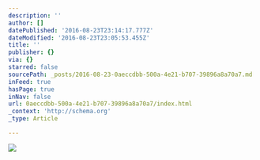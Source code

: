 ```yaml
---
description: ''
author: []
datePublished: '2016-08-23T23:14:17.777Z'
dateModified: '2016-08-23T23:05:53.455Z'
title: ''
publisher: {}
via: {}
starred: false
sourcePath: _posts/2016-08-23-0aeccdbb-500a-4e21-b707-39896a8a70a7.md
inFeed: true
hasPage: true
inNav: false
url: 0aeccdbb-500a-4e21-b707-39896a8a70a7/index.html
_context: 'http://schema.org'
_type: Article

---
```

![](https://the-grid-user-content.s3-us-west-2.amazonaws.com/50b91618-92b9-49bf-8362-eadcd3c2f7d3.jpg)